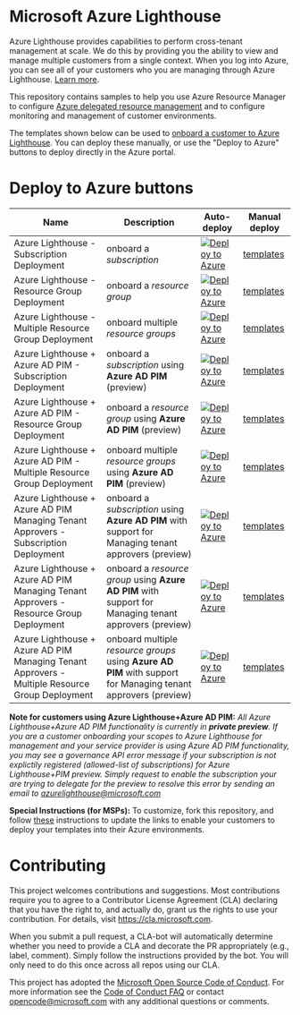 
# Microsoft Azure Lighthouse

Azure Lighthouse provides capabilities to perform cross-tenant management at scale.  We do this by providing you the ability to view and manage multiple customers from a single context. When you log into Azure, you can see all of your customers who you are managing through Azure Lighthouse. [Learn more](https://azure.com/lighthouse).

This repository contains samples to help you use Azure Resource Manager to configure [Azure delegated resource management](https://docs.microsoft.com/azure/lighthouse/concepts/azure-delegated-resource-management) and to configure monitoring and management of customer environments.

The templates shown below can be used to [onboard a customer to Azure Lighthouse](https://docs.microsoft.com/en-us/azure/lighthouse/how-to/onboard-customer). You can deploy these manually, or use the "Deploy to Azure" buttons to deploy directly in the Azure portal.
# Deploy to Azure buttons

Name | Description   | Auto-deploy   | Manual deploy |
-----| ------------- |--------------- |------- 
| Azure Lighthouse - Subscription Deployment |onboard a *subscription* | [![Deploy to Azure](https://aka.ms/deploytoazurebutton)](https://portal.azure.com/#create/Microsoft.Template/uri/https%3A%2F%2Fraw.githubusercontent.com%2FAzure%2FAzure-Lighthouse-samples%2Fmaster%2Ftemplates%2Fdelegated-resource-management%2FdelegatedResourceManagement.json) | [templates](https://github.com/Azure/Azure-Lighthouse-samples/tree/master/templates/delegated-resource-management)
| Azure Lighthouse - Resource Group Deployment | onboard a *resource group* | [![Deploy to Azure](https://aka.ms/deploytoazurebutton)](https://portal.azure.com/#create/Microsoft.Template/uri/https%3A%2F%2Fraw.githubusercontent.com%2FAzure%2FAzure-Lighthouse-samples%2Fmaster%2Ftemplates%2Frg-delegated-resource-management%2FrgDelegatedResourceManagement.json) | [templates](https://github.com/Azure/Azure-Lighthouse-samples/tree/master/templates/rg-delegated-resource-management)
| Azure Lighthouse - Multiple Resource Group Deployment | onboard multiple *resource groups* | [![Deploy to Azure](https://aka.ms/deploytoazurebutton)](https://portal.azure.com/#create/Microsoft.Template/uri/https%3A%2F%2Fraw.githubusercontent.com%2FAzure%2FAzure-Lighthouse-samples%2Fmaster%2Ftemplates%2Frg-delegated-resource-management%2FmultipleRgDelegatedResourceManagement.json) | [templates](https://github.com/Azure/Azure-Lighthouse-samples/tree/master/templates/rg-delegated-resource-management)
| Azure Lighthouse + Azure AD PIM - Subscription Deployment  | onboard a *subscription* using **Azure AD PIM** (preview) | [![Deploy to Azure](https://aka.ms/deploytoazurebutton)](https://portal.azure.com/#create/Microsoft.Template/uri/https%3A%2F%2Fraw.githubusercontent.com%2FAzure%2FAzure-Lighthouse-samples%2Fmaster%2Ftemplates%2Fdelegated-resource-management-eligible-authorizations%2Fsubscription%2Fsubscription.json) | [templates](https://github.com/Azure/Azure-Lighthouse-samples/tree/master/templates/delegated-resource-management-eligible-authorizations/subscription)
| Azure Lighthouse + Azure AD PIM - Resource Group Deployment | onboard a *resource group* using **Azure AD PIM** (preview) | [![Deploy to Azure](https://aka.ms/deploytoazurebutton)](https://portal.azure.com/#create/Microsoft.Template/uri/https%3A%2F%2Fraw.githubusercontent.com%2FAzure%2FAzure-Lighthouse-samples%2Fmaster%2Ftemplates%2Fdelegated-resource-management-eligible-authorizations%2Frg%2Frg.json) | [templates](https://github.com/Azure/Azure-Lighthouse-samples/tree/master/templates/delegated-resource-management-eligible-authorizations/rg)
| Azure Lighthouse + Azure AD PIM - Multiple Resource Group Deployment | onboard multiple *resource groups* using **Azure AD PIM** (preview) | [![Deploy to Azure](https://aka.ms/deploytoazurebutton)](https://portal.azure.com/#create/Microsoft.Template/uri/https%3A%2F%2Fraw.githubusercontent.com%2FAzure%2FAzure-Lighthouse-samples%2Fmaster%2Ftemplates%2Fdelegated-resource-management-eligible-authorizations%2Frg%2Fmultiple-rg.json) | [templates](https://github.com/Azure/Azure-Lighthouse-samples/tree/master/templates/delegated-resource-management-eligible-authorizations/rg)
| Azure Lighthouse + Azure AD PIM Managing Tenant Approvers - Subscription Deployment | onboard a *subscription* using **Azure AD PIM** with support for Managing tenant approvers (preview) | [![Deploy to Azure](https://aka.ms/deploytoazurebutton)](https://portal.azure.com/#create/Microsoft.Template/uri/https%3A%2F%2Fraw.githubusercontent.com%2FAzure%2FAzure-Lighthouse-samples%2Fmaster%2Ftemplates%2Fdelegated-resource-management-eligible-authorizations%2Fsubscription%2Fsubscription-managing-tenant-approvers.json) | [templates](https://github.com/Azure/Azure-Lighthouse-samples/tree/master/templates/delegated-resource-management-eligible-authorizations/subscription)
| Azure Lighthouse + Azure AD PIM Managing Tenant Approvers - Resource Group Deployment | onboard a *resource group* using **Azure AD PIM** with support for Managing tenant approvers (preview) | [![Deploy to Azure](https://aka.ms/deploytoazurebutton)](https://portal.azure.com/#create/Microsoft.Template/uri/https%3A%2F%2Fraw.githubusercontent.com%2FAzure%2FAzure-Lighthouse-samples%2Fmaster%2Ftemplates%2Fdelegated-resource-management-eligible-authorizations%2Frg%2Frg-managing-tenant-approvers.json) | [templates](https://github.com/Azure/Azure-Lighthouse-samples/tree/master/templates/delegated-resource-management-eligible-authorizations/rg)
| Azure Lighthouse + Azure AD PIM Managing Tenant Approvers - Multiple Resource Group Deployment | onboard multiple *resource groups* using **Azure AD PIM** with support for Managing tenant approvers (preview) | [![Deploy to Azure](https://aka.ms/deploytoazurebutton)](https://portal.azure.com/#create/Microsoft.Template/uri/https%3A%2F%2Fraw.githubusercontent.com%2FAzure%2FAzure-Lighthouse-samples%2Fmaster%2Ftemplates%2Fdelegated-resource-management-eligible-authorizations%2Frg%2Fmultiple-rg-managing-tenant-approvers.json) | [templates](https://github.com/Azure/Azure-Lighthouse-samples/tree/master/templates/delegated-resource-management-eligible-authorizations/rg)
**Note for customers using Azure Lighthouse+Azure AD PIM:**  *All Azure Lighthouse+Azure AD PIM functionality is currently in **private preview**. If you are a customer onboarding your scopes to Azure Lighthouse for management and your service provider is using Azure AD PIM functionality, you may see a governance API error message if your subscription is not explictily registered (allowed-list of subscriptions) for Azure Lighthouse+PIM preview. Simply request to enable the subscription your are trying to delegate for the preview to resolve this error by sending an email to azurelighthouse@microsoft.com*

**Special Instructions (for MSPs):**
To customize, fork this repository, and follow [these](https://docs.microsoft.com/en-us/azure/azure-resource-manager/templates/deploy-to-azure-button) instructions to update the links to enable your customers to deploy your templates into their Azure environments.
# Contributing

This project welcomes contributions and suggestions.  Most contributions require you to agree to a
Contributor License Agreement (CLA) declaring that you have the right to, and actually do, grant us
the rights to use your contribution. For details, visit https://cla.microsoft.com.

When you submit a pull request, a CLA-bot will automatically determine whether you need to provide
a CLA and decorate the PR appropriately (e.g., label, comment). Simply follow the instructions
provided by the bot. You will only need to do this once across all repos using our CLA.

This project has adopted the [Microsoft Open Source Code of Conduct](https://opensource.microsoft.com/codeofconduct/).
For more information see the [Code of Conduct FAQ](https://opensource.microsoft.com/codeofconduct/faq/) or
contact [opencode@microsoft.com](mailto:opencode@microsoft.com) with any additional questions or comments.
